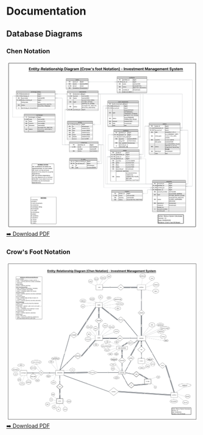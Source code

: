 # Documentation

## Database Diagrams

### Chen Notation
![ERD Chen](https://github.com/remus-ciprian-cotunoaea/investment-management-system/blob/main/docs/diagrams/db/ERD-chen.png?raw=true)  
[➡️ Download PDF](https://github.com/remus-ciprian-cotunoaea/investment-management-system/blob/main/docs/diagrams/db/Entity-Relationship%20Diagram%20(Chen).pdf)

### Crow's Foot Notation
![ERD Crow's Foot](https://github.com/remus-ciprian-cotunoaea/investment-management-system/blob/main/docs/diagrams/db/ERD-crows-foot.png?raw=true)  
[➡️ Download PDF](https://github.com/remus-ciprian-cotunoaea/investment-management-system/blob/main/docs/diagrams/db/Entity-Relationship%20Diagram%20(Crow's%20Foot).pdf)
